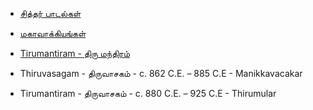 * [சித்தர் பாடல்கள்](https://www.projectmadurai.org/pmworks.html)
* [மகாவாக்கியங்கள்](https://www.sivathondan.org/%e0%ae%ae%e0%ae%95%e0%ae%be%e0%ae%b5%e0%ae%be%e0%ae%95%e0%af%8d%e0%ae%95%e0%ae%bf%e0%ae%af%e0%ae%99%e0%af%8d%e0%ae%95%e0%ae%b3%e0%af%8d/)
* [Tirumantiram - திரு மந்திரம்](http://www.tamilvu.org/library/l4100/html/l41A0ind.htm)

* Thiruvasagam - திருவாசகம் - c. 862 C.E. – 885 C.E - Manikkavacakar  
* Tirumantiram - திருவாசகம் - c. 880 C.E. – 925 C.E - Thirumular